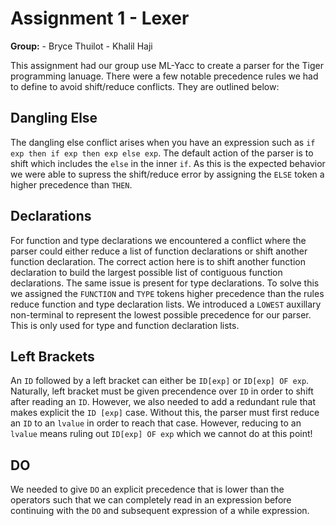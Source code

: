 # Assignment 1 - Lexer 
**Group:**
    - Bryce Thuilot
    - Khalil Haji

This assignment had our group use ML-Yacc to create a parser for the Tiger programming lanuage. There were a few notable
precedence rules we had to define to avoid shift/reduce conflicts. They are outlined below:

## Dangling Else
The dangling else conflict arises when you have an expression such as `if exp then if exp then exp else exp`.
The default action of the parser is to shift which includes the `else` in the inner `if`. As this is the expected behavior
we were able to supress the shift/reduce error by assigning the `ELSE` token a higher precedence than `THEN`.

## Declarations
For function and type declarations we encountered a conflict where the parser could either reduce a list of function declarations
or shift another function declaration. The correct action here is to shift another function declaration to build the largest
possible list of contiguous function declarations. The same issue is present for type declarations. To solve this we assigned
the `FUNCTION` and `TYPE` tokens higher precedence than the rules reduce function and type declaration lists. We introduced a
`LOWEST` auxillary non-terminal to represent the lowest possible precedence for our parser. This is only used for type 
and function declaration lists.

## Left Brackets
An `ID` followed by a left bracket can either be `ID[exp]` or `ID[exp] OF exp`. Naturally, left bracket must be given
precendence over `ID` in order to shift after reading an `ID`. However, we also needed to add a redundant rule that makes
explicit the `ID [exp]` case. Without this, the parser must first reduce an `ID` to an `lvalue` in order to reach that case.
However, reducing to an `lvalue` means ruling out `ID[exp] OF exp` which we cannot do at this point!

## DO
We needed to give `DO` an explicit precedence that is lower than the operators such that we can completely read in an expression
before continuing with the `DO` and subsequent expression of a while expression.